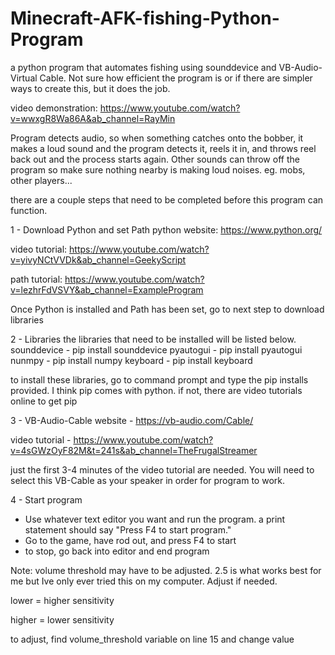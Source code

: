 # Minecraft-AFK-fishing-Python-Program
a python program that automates fishing using sounddevice and VB-Audio-Virtual Cable. Not sure how efficient the program is or if there are simpler ways to create this, but it does the job.

video demonstration:
https://www.youtube.com/watch?v=wwxgR8Wa86A&ab_channel=RayMin

Program detects audio, so when something catches onto the bobber, it makes a loud sound and the program detects it, reels it in, and throws reel back out and the process starts again. Other sounds can throw off the program so make sure nothing nearby is making loud noises. eg. mobs, other players...


there are a couple steps that need to be completed before this program can function. 

1 - Download Python and set Path
python website:
https://www.python.org/

video tutorial: 
https://www.youtube.com/watch?v=yivyNCtVVDk&ab_channel=GeekyScript

path tutorial:
https://www.youtube.com/watch?v=lezhrFdVSVY&ab_channel=ExampleProgram

Once Python is installed and Path has been set, go to next step to download libraries

2 - Libraries
the libraries that need to be installed will be listed below.
sounddevice - pip install sounddevice
pyautogui - pip install pyautogui
nunmpy - pip install numpy
keyboard - pip install keyboard

to install these libraries, go to command prompt and type the pip installs provided. I think pip comes with python. 
if not, there are video tutorials online to get pip

3 - VB-Audio-Cable
website - 
https://vb-audio.com/Cable/

video tutorial - 
https://www.youtube.com/watch?v=4sGWzOyF82M&t=241s&ab_channel=TheFrugalStreamer

just the first 3-4 minutes of the video tutorial are needed. You will need to select this VB-Cable as your speaker in order for program to work.

4 - Start program

- Use whatever text editor you want and run the program. a print statement should say "Press F4 to start program."
- Go to the game, have rod out, and press F4 to start
- to stop, go back into editor and end program

Note: volume threshold may have to be adjusted. 2.5 is what works best for me but Ive only ever tried this on my computer. Adjust if needed.

lower = higher sensitivity

higher = lower sensitivity

to adjust, find volume_threshold variable on line 15 and change value
